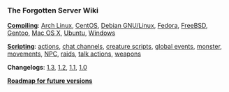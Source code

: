 ### The Forgotten Server Wiki
**[Compiling](compiling.md)**: [Arch Linux](compiling-on-arch-linux.md), [CentOS](compiling-on-centos.md), [Debian GNU/Linux](compiling-on-debian.md), [Fedora](compiling-on-fedora.md), [FreeBSD](compiling-on-freebsd.md), [Gentoo](compiling-on-gentoo.md), [Mac OS X](compiling-on-mac-os-x.md), [Ubuntu](compiling-on-ubuntu.md), [Windows](compiling-on-windows.md)

**[Scripting](script-interface.md)**: [actions](interface-actions.md), [chat channels](interface-chat-channel-events.md), [creature scripts](interface-creature-events.md), [global events](interface-global-events.md), [monster](interface-monster-events.md), [movements](interface-movements.md), [NPC](interface-npcs.md), [raids](interface-raids.md), [talk actions](interface-talkactions.md), [weapons](interface-weapons.md)

**Changelogs**: [1.3](changelog-1-3.md), [1.2](changelog-1-2.md), [1.1](changelog-1-1.md), [1.0](changelog-1-0.md)

**[Roadmap for future versions](roadmap.md)**
